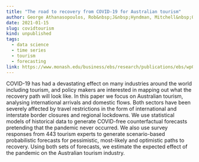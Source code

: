 ```yaml
---
title: "The road to recovery from COVID-19 for Australian tourism"
author: George Athanasopoulos, Rob&nbsp;J&nbsp;Hyndman, Mitchell&nbsp;O'Hara&#8209;Wild
date: 2021-01-15
slug: covidtourism
kind: unpublished
tags:
  - data science
  - time series
  - tourism
  - forecasting
link: https://www.monash.edu/business/ebs/research/publications/ebs/wp01-2021.pdf
---
```


COVID-19 has had a devastating effect on many industries around the world including tourism, and policy makers are interested in mapping out what the recovery path will look like. In this paper we focus on Australian tourism, analysing international arrivals and domestic flows. Both sectors have been severely affected by travel restrictions in the form of international and interstate border closures and regional lockdowns. We use statistical models of historical data to generate COVID-free counterfactual forecasts pretending that the pandemic never occurred. We also use survey responses from 443 tourism experts to generate scenario-based probabilistic forecasts for pessimistic, most-likely and optimistic paths to recovery. Using both sets of forecasts, we estimate the expected effect of the pandemic on the Australian tourism industry.
